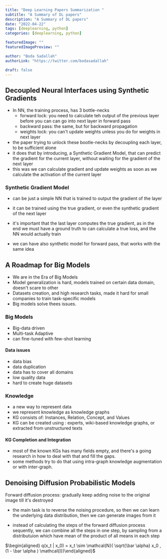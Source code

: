 ```yaml
---
title: "Deep Learning Papers Summarization "
subtitle: "A Summary of DL papers"
description: "A Summary of DL papers"
date: "2022-04-22"
tags: [deeplearning, python]
categories: [deeplearning, python]

featuredImage: ""
featuredImagePreview: ""

author: "Boda Sadallah"
authorLink: "https://twitter.com/bodasadallah"

draft: false
---
```


## Decoupled Neural Interfaces using Synthetic Gradients

- In NN, the training process, has 3 bottle-necks
  - forward lock: you need to calculate teh output of the previous layer before you can can go into next layer in forward pass
  - backward pass: the same, but for backward propagation
  - weights lock: you can't update weights unless you do for weights in next layer
- the paper trying to unlock these bootle-necks by decoupling each layer, to be sufficient alone
- it does that by introducing, a Synthetic Gradient Model, that can predict the gradient for the current layer, without waiting for the gradient of the next layer
- this was we can calculate gradient and update weights as soon as we calculate the activation of the current layer

### Synthetic Gradient Model

- can be just a simple NN that is trained to output the gradient of the layer
- it can be trained using the true gradient, or even the synthetic gradient of the next layer
- it's important that the last layer computes the true gradient, as in the end we must have a ground truth to can calculate a true loss, and the NN would actually train

- we can have also synthetic model for forward pass, that works with the same idea

## A Roadmap for Big Models

- We are in the Era of Big Models
- Model generalization is hard, models trained on certain data domain, doesn't scare to other
- Datasets creation, and high research tasks, made it hard for small companies to train task-specific models
- Big models solve thees issues.

### Big Models

- Big-data driven
- Multi-task Adaptive
- can fine-tuned with few-shot learning

#### Data issues

- data bias
- data duplication
- data has to cover all domains
- low quality data
- hard to create huge datasets

### Knowledge

- a new way to represent data
- we represent knowledge as knowledge graphs
- KG consists of: Instances, Relation, Concept, and Values
- KG can be created using : experts, wiki-based knowledge graphs, or extracted from unstructured texts

#### KG Completion and Integration

- most of the known KGs has many fields empty, and there's a going research in how to deal with that and fill the gaps.
- some methods try to do that using intra-graph knowledge augmentation or with inter-graph.

## Denoising Diffusion Probabilistic Models

Forward diffusion process: gradually keep adding noise to the original image till it's destroyed

- the main task is to reverse the noising procedure, so then we can learn the underlying data distribution, then we can generate images from it

- instead of calculating the steps of the forward diffusion process sequently, we can combine all the steps in one step, by sampling from a distributuion which have mean of the product of all means in each step

$\begin{aligned} q(x_t | x_0) =  x_t \sim \mathcal{N}( \sqrt{\bar \alpha}  x_0 , (1 - \bar \alpha ) \mathcal{I})\end{aligned}$
